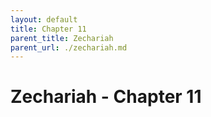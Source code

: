 ```yaml
---
layout: default
title: Chapter 11
parent_title: Zechariah
parent_url: ./zechariah.md
---
```


# Zechariah - Chapter 11

